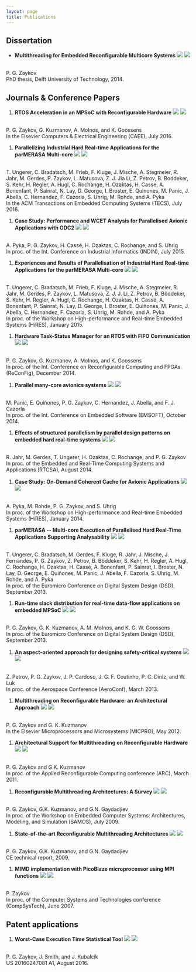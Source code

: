 ```yaml
---
layout: page
title: Publications
---
```


## Dissertation
* **Multithreading for Embedded Reconfigurable Multicore Systems**
<a href="http://dx.doi.org/10.4233/uuid:b619e7d6-3df5-40ee-8108-ea7411ffeda7" target="_blank"><img src="{{ site.url }}/images/pdf.png"></a>
<a href="{{ site.url }}/publications/bib/zaykov-2014-thesis.bib" target="_blank"><img src="{{ site.url }}/images/bibtex.png"></a>
<br>
P. G. Zaykov<br>
PhD thesis, Delft University of Technology, 2014.

## Journals & Conference Papers
1. **RTOS Acceleration in an MPSoC with Reconfigurable Hardware**
<a href="http://dx.doi.org/10.1016/j.compeleceng.2016.03.016" target="_blank"><img src="{{ site.url }}/images/pdf.png"></a>
<a href="{{ site.url }}/publications/bib/zaykov-2016-caee.bib" target="_blank"><img src="{{ site.url }}/images/bibtex.png"></a>
<br>
P. G. Zaykov, G. Kuzmanov, A. Molnos, and K. Goossens<br>
In the Elsevier Computers & Electrical Engineering (CAEE), July 2016.

1. **Parallelizing Industrial Hard Real-time Applications for the parMERASA Multi-core**
<a href="http://dx.doi.org/10.1145/2910589" target="_blank"><img src="{{ site.url }}/images/pdf.png"></a>
<a href="{{ site.url }}/publications/bib/zaykov-2016-tecs.bib" target="_blank"><img src="{{ site.url }}/images/bibtex.png"></a>
<br>
T. Ungerer, C. Bradatsch, M. Frieb, F. Kluge, J. Mische, A. Stegmeier, R. Jahr, M. Gerdes, P. Zaykov, L. Matusova, Z. J. Jia Li, Z. Petrov, B. Boddeker, S. Kehr, H. Regler, A. Hugl, C. Rochange, H. Ozaktas, H. Casse, A. Bonenfant, P. Sainrat, N. Lay, D. George, I. Broster, E. Quinones, M. Panic, J. Abella, C. Hernandez, F. Cazorla, S. Uhrig, M. Rohde, and A. Pyka<br>
In the ACM Transactions on Embedded Computing Systems (TECS), July 2016.

1. **Case Study: Performance and WCET Analysis for Parallelised Avionic Applications with ODC2**
<a href="http://dx.doi.org/10.1109/INDIN.2015.7281939" target="_blank"><img src="{{ site.url }}/images/pdf.png"></a>
<a href="{{ site.url }}/publications/bib/zaykov-2015-indin.bib" target="_blank"><img src="{{ site.url }}/images/bibtex.png"></a>
<br>
A. Pyka, P. G. Zaykov, H. Cassé, H. Ozaktas, C. Rochange, and S. Uhrig<br>
In proc. of the Int. Conference on Industrial Informatics (INDIN), July 2015.


1. **Experiences and Results of Parallelisation of Industrial Hard Real-time Applications for the parMERASA Multi-core**
<a href="http://www.cister.isep.ipp.pt/hires2015/Experiences_and_Results_of_Parallelisation_of_Industrial_Hard_Real-time_Applications_for_the_parMERASA_Multi-core.pdf" target="_blank"><img src="{{ site.url }}/images/pdf.png"></a>
<a href="{{ site.url }}/publications/bib/zaykov-2015-hires.bib" target="_blank"><img src="{{ site.url }}/images/bibtex.png"></a>
<br>
T. Ungerer, C. Bradatsch, M. Frieb, F. Kluge, J. Mische, A. Stegmeier, R. Jahr, M. Gerdes, P. Zaykov, L. Matusova, Z. J. J. Li, Z. Petrov, B. Böddeker, S. Kehr, H. Regler, A. Hugl, C. Rochange, H. Ozaktas, H. Cassé, A. Bonenfant, P. Sainrat, N. Lay, D. George, I. Broster, E. Quiñones, M. Panic, J. Abella, C. Hernandez, F. Cazorla, S. Uhrig, M. Rohde, and A. Pyka <br>
In proc. of the Workshop on High-performance and Real-time Embedded Systems (HiRES), January 2015.

1. **Hardware Task-Status Manager for an RTOS with FIFO Communication**
<a href="http://dx.doi.org/10.1109/ReConFig.2014.7032527" target="_blank"><img src="{{ site.url }}/images/pdf.png"></a>
<a href="{{ site.url }}/publications/bib/zaykov-2014-reconfig.bib" target="_blank"><img src="{{ site.url }}/images/bibtex.png"></a>
<br>
P. G. Zaykov, G. Kuzmanov, A. Molnos, and K. Goossens<br>
In proc. of the Int. Conference on Reconfigurable Computing and FPGAs (ReConFig), December 2014.

1. **Parallel many-core avionics systems**
<a href="http://dx.doi.org/10.1145/2656045.2656063" target="_blank"><img src="{{ site.url }}/images/pdf.png"></a>
<a href="{{ site.url }}/publications/bib/zaykov-2014-emsoft.bib" target="_blank"><img src="{{ site.url }}/images/bibtex.png"></a>
<br>
M. Panić, E. Quiñones, P. G. Zaykov, C. Hernandez, J. Abella, and F. J. Cazorla <br>
In proc. of the Int. Conference on Embedded Software (EMSOFT), October 2014.


1. **Effects of structured parallelism by parallel design patterns on embedded hard real-time systems**
<a href="http://dx.doi.org/10.1109/RTCSA.2014.6910546" target="_blank"><img src="{{ site.url }}/images/pdf.png"></a>
<a href="{{ site.url }}/publications/bib/zaykov-2014-rtcsa.bib" target="_blank"><img src="{{ site.url }}/images/bibtex.png"></a>
<br>
R. Jahr, M. Gerdes, T. Ungerer, H. Ozaktas, C. Rochange, and P. G. Zaykov<br>
In proc. of the Embedded and Real-Time Computing Systems and Applications (RTCSA), August 2014.


1. **Case Study: On-Demand Coherent Cache for Avionic Applications**
<a href="http://www.cister.isep.ipp.pt/hires2014/papers/Case%20Study%20On-Demand%20Coherent%20Cache%20for%20Avionic%20Applications.pdf" target="_blank"><img src="{{ site.url }}/images/pdf.png"></a>
<a href="{{ site.url }}/publications/bib/zaykov-2014-hires.bib" target="_blank"><img src="{{ site.url }}/images/bibtex.png"></a>
<br>
A. Pyka, M. Rohde, P. G. Zaykov, and S. Uhrig<br>
In proc. of the Workshop on High-performance and Real-time Embedded Systems (HiRES), January 2014.

1. **parMERASA -- Multi-core Execution of Parallelised Hard Real-Time Applications Supporting Analysability**
<a href="http://dx.doi.org/10.1109/DSD.2013.46" target="_blank"><img src="{{ site.url }}/images/pdf.png"></a>
<a href="{{ site.url }}/publications/bib/zaykov-2013-dsd-parMERASA.bib" target="_blank"><img src="{{ site.url }}/images/bibtex.png"></a>
<br>
T. Ungerer, C. Bradatsch, M. Gerdes, F. Kluge, R. Jahr, J. Mische, J. Fernandes, P. G. Zaykov, Z. Petrov, B. Böddeker, S. Kehr, H. Regler, A.  Hugl, C. Rochange, H. Ozaktas, H. Cassé, A. Bonenfant, P. Sainrat, I. Broster, N. Lay, D. George, E. Quiñones, M. Panic, J. Abella, F. Cazorla, S. Uhrig, M. Rohde, and A. Pyka<br>
In proc. of the Euromicro Conference on Digital System Design (DSD), September 2013.

1. **Run-time slack distribution for real-time data-flow applications on embedded MPSoC**
<a href="http://dx.doi.org/10.1109/DSD.2013.15" target="_blank"><img src="{{ site.url }}/images/pdf.png"></a>
<a href="{{ site.url }}/publications/bib/zaykov-2013-dsd-timestamps.bib" target="_blank"><img src="{{ site.url }}/images/bibtex.png"></a>
<br>
P. G. Zaykov, G. K. Kuzmanov, A. M. Molnos, and K. G. W. Goossens<br>
In proc. of the Euromicro Conference on Digital System Design (DSD), September 2013.

1. **An aspect-oriented approach for designing safety-critical systems**
<a href="http://dx.doi.org/10.1109/AERO.2013.6497184" target="_blank"><img src="{{ site.url }}/images/pdf.png"></a>
<a href="{{ site.url }}/publications/bib/zaykov-2013-aeroconf.bib" target="_blank"><img src="{{ site.url }}/images/bibtex.png"></a>
<br>
Z. Petrov, P. G. Zaykov, J. P. Cardoso, J. G. F. Coutinho, P. C. Diniz, and W. Luk<br>
In proc. of the Aerospace Conference (AeroConf), March 2013.

1. **Multithreading on Reconfigurable Hardware: an Architectural Approach**
<a href="http://dx.doi.org/10.1016/j.micpro.2012.05.005" target="_blank"><img src="{{ site.url }}/images/pdf.png"></a>
<a href="{{ site.url }}/publications/bib/zaykov-2012-micpro.bib" target="_blank"><img src="{{ site.url }}/images/bibtex.png"></a>
<br>
P. G. Zaykov and G. K. Kuzmanov<br>
In the Elsevier Microprocessors and Microsystems (MICPRO), May 2012.

1. **Architectural Support for Multithreading on Reconfigurable Hardware**
<a href="http://dx.doi.org/10.1007/978-3-642-19475-7_38" target="_blank"><img src="{{ site.url }}/images/pdf.png"></a>
<a href="{{ site.url }}/publications/bib/zaykov-2011-arc.bib" target="_blank"><img src="{{ site.url }}/images/bibtex.png"></a>
<br>
P. G. Zaykov and G.K. Kuzmanov<br>
In proc. of the Applied Reconfigurable Computing conference (ARC), March 2011.
 
1. **Reconfigurable Multithreading Architectures: A Survey**
<a href="http://dx.doi.org/10.1007/978-3-642-03138-0_29" target="_blank"><img src="{{ site.url }}/images/pdf.png"></a>
<a href="{{ site.url }}/publications/bib/zaykov-2009-samos.bib" target="_blank"><img src="{{ site.url }}/images/bibtex.png"></a>
<br>
P. G. Zaykov, G.K. Kuzmanov, and G.N. Gaydadjiev<br>
In proc. of the Workshop on Embedded Computer Systems: Architectures, Modeling, and Simulation (SAMOS), July 2009.

1. **State-of-the-art Reconfigurable Multithreading Architectures**
<a href="http://ce-publications.et.tudelft.nl/publication/view/id/361" target="_blank"><img src="{{ site.url }}/images/pdf.png"></a>
<a href="{{ site.url }}/publications/bib/zaykov-2009-report.bib" target="_blank"><img src="{{ site.url }}/images/bibtex.png"></a>
<br>
P. G. Zaykov, G.K. Kuzmanov, and G.N. Gaydadjiev<br>
CE technical report, 2009.

1. **MIMD implementation with PicoBlaze microprocessor using MPI functions**
<a href="http://dx.doi.org/10.1145/1330598.1330604" target="_blank"><img src="{{ site.url }}/images/pdf.png"></a>
<a href="{{ site.url }}/publications/bib/zaykov-2007-CompSysTech.bib" target="_blank"><img src="{{ site.url }}/images/bibtex.png"></a>
<br>
P. Zaykov <br>
In proc. of the Computer Systems and Technologies conference (CompSysTech), June 2007.

## Patent applications
1. **Worst-Case Execution Time Statistical Tool**
<a href="http://appft1.uspto.gov/netacgi/nph-Parser?Sect1=PTO1&Sect2=HITOFF&d=PG01&p=1&u=/netahtml/PTO/srchnum.html&r=1&f=G&l=50&s1=20160247081.PGNR." target_blank> <img src="{{ site.url }}/images/pdf.png"></a>
<a href="{{ site.url }}/publications/bib/zaykov-2016-upsto.bib" target="_blank"><img src="{{ site.url }}/images/bibtex.png"></a>
<br>
P. G. Zaykov, J. Smith, and J. Kubalcik<br>
US 20160247081 A1, August 2016.
